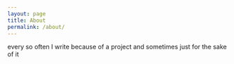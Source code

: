 ```yaml
---
layout: page
title: About
permalink: /about/
---
```


every so often I write because of a project and sometimes just for the sake of it